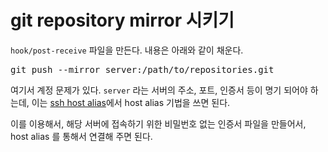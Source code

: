 git repository mirror 시키기
=============================

`hook/post-receive` 파일을 만든다. 내용은 아래와 같이 채운다.

<pre>
git push --mirror server:/path/to/repositories.git
</pre>

여기서 계정 문제가 있다. `server` 라는 서버의 주소, 포트, 인증서 등이 명기 되어야 하는데, 이는 [ssh host alias](ssh#ssh-host-alias)에서 host alias 기법을 쓰면 된다.

이를 이용해서, 해당 서버에 접속하기 위한 비밀번호 없는 인증서 파일을 만들어서, host alias 를 통해서 연결해 주면 된다.